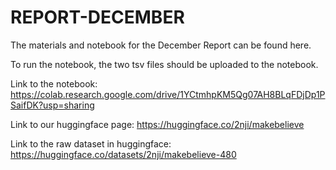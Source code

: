 # REPORT-DECEMBER
The materials and notebook for the December Report can be found here.

To run the notebook, the two tsv files should be uploaded to the notebook.

Link to the notebook: https://colab.research.google.com/drive/1YCtmhpKM5Qg07AH8BLqFDjDp1PSaifDK?usp=sharing

Link to our huggingface page: https://huggingface.co/2nji/makebelieve

Link to the raw dataset in huggingface: https://huggingface.co/datasets/2nji/makebelieve-480

